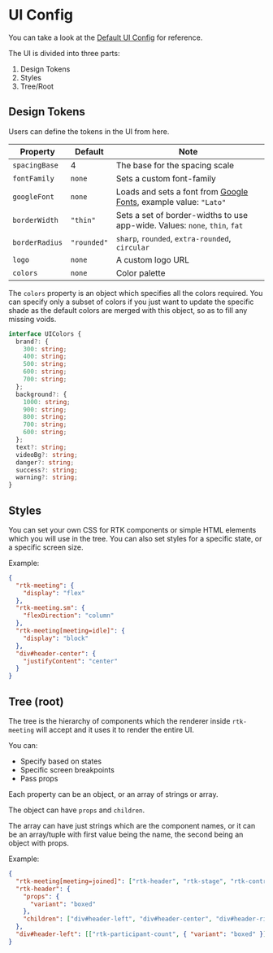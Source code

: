 # UI Config

You can take a look at the [Default UI Config](../src/lib/default-ui-config.ts) for reference.

The UI is divided into three parts:

1. Design Tokens
2. Styles
3. Tree/Root

## Design Tokens

Users can define the tokens in the UI from here.

| Property       | Default     | Note                                                                                         |
| -------------- | ----------- | -------------------------------------------------------------------------------------------- |
| `spacingBase`  | 4           | The base for the spacing scale                                                               |
| `fontFamily`   | `none`      | Sets a custom font-family                                                                    |
| `googleFont`   | `none`      | Loads and sets a font from [Google Fonts](https://fonts.google.com), example value: `"Lato"` |
| `borderWidth`  | `"thin"`    | Sets a set of border-widths to use app-wide. Values: `none`, `thin`, `fat`                   |
| `borderRadius` | `"rounded"` | `sharp`, `rounded`, `extra-rounded`, `circular`                                              |
| `logo`         | `none`      | A custom logo URL                                                                            |
| `colors`       | `none`      | Color palette                                                                                |

The `colors` property is an object which specifies all the colors required. You can specify only a subset of colors if you just want to update the specific shade as the default colors are merged with this object, so as to fill any missing voids.

```ts
interface UIColors {
  brand?: {
    300: string;
    400: string;
    500: string;
    600: string;
    700: string;
  };
  background?: {
    1000: string;
    900: string;
    800: string;
    700: string;
    600: string;
  };
  text?: string;
  videoBg?: string;
  danger?: string;
  success?: string;
  warning?: string;
}
```

## Styles

You can set your own CSS for RTK components or simple HTML elements which you will use in the tree. You can also set styles for a specific state, or a specific screen size.

Example:

```json
{
  "rtk-meeting": {
    "display": "flex"
  },
  "rtk-meeting.sm": {
    "flexDirection": "column"
  },
  "rtk-meeting[meeting=idle]": {
    "display": "block"
  },
  "div#header-center": {
    "justifyContent": "center"
  }
}
```

## Tree (root)

The tree is the hierarchy of components which the renderer inside `rtk-meeting` will accept and it uses it to render the entire UI.

You can:

- Specify based on states
- Specific screen breakpoints
- Pass props

Each property can be an object, or an array of strings or array.

The object can have `props` and `children`.

The array can have just strings which are the component names, or it can be an array/tuple with first value being the name, the second being an object with props.

Example:

```json
{
  "rtk-meeting[meeting=joined]": ["rtk-header", "rtk-stage", "rtk-controlbar"],
  "rtk-header": {
    "props": {
      "variant": "boxed"
    },
    "children": ["div#header-left", "div#header-center", "div#header-right"]
  },
  "div#header-left": [["rtk-participant-count", { "variant": "boxed" }]]
}
```
